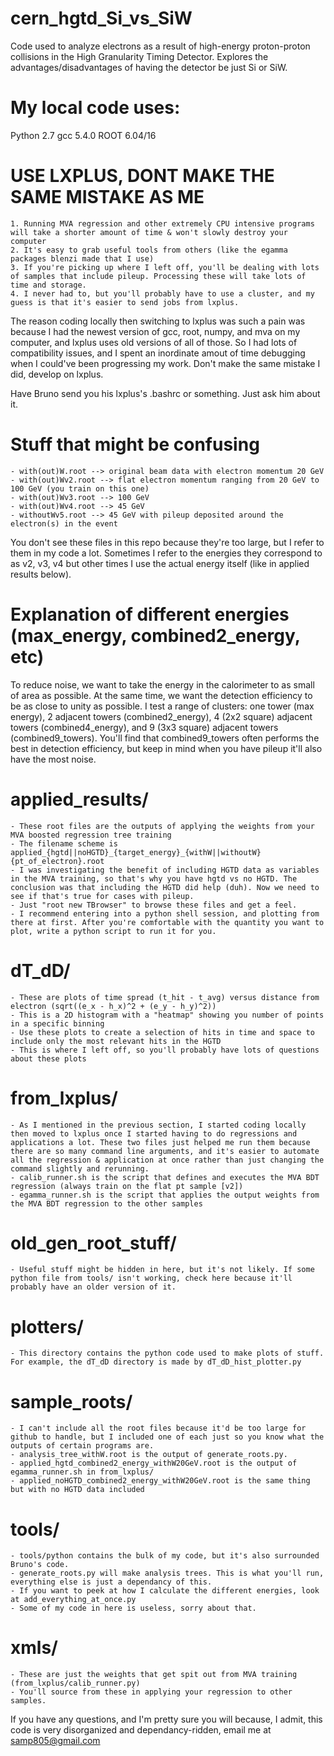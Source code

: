 # cern_hgtd_Si_vs_SiW
Code used to analyze electrons as a result of high-energy proton-proton collisions in the High Granularity Timing Detector. Explores the advantages/disadvantages of having the detector be just Si or SiW.

# My local code uses:
Python 2.7
gcc 5.4.0
ROOT 6.04/16


# USE LXPLUS, DONT MAKE THE SAME MISTAKE AS ME
    1. Running MVA regression and other extremely CPU intensive programs will take a shorter amount of time & won't slowly destroy your computer
    2. It's easy to grab useful tools from others (like the egamma packages blenzi made that I use)
    3. If you're picking up where I left off, you'll be dealing with lots of samples that include pileup. Processing these will take lots of time and storage.
    4. I never had to, but you'll probably have to use a cluster, and my guess is that it's easier to send jobs from lxplus.

The reason coding locally then switching to lxplus was such a pain was because I had the newest version of gcc, root, numpy, and mva on my computer, and lxplus uses old versions of all of those. So I had lots of compatibility issues, and I spent an inordinate amout of time debugging when I could've been progressing my work. Don't make the same mistake I did, develop on lxplus.

Have Bruno send you his lxplus's .bashrc or something. Just ask him about it.


# Stuff that might be confusing
    - with(out)W.root --> original beam data with electron momentum 20 GeV
    - with(out)Wv2.root --> flat electron momentum ranging from 20 GeV to 100 GeV (you train on this one)
    - with(out)Wv3.root --> 100 GeV
    - with(out)Wv4.root --> 45 GeV
    - withoutWv5.root --> 45 GeV with pileup deposited around the electron(s) in the event

You don't see these files in this repo because they're too large, but I refer to them in my code a lot. Sometimes I refer to the energies they correspond to as v2, v3, v4 but other times I use the actual energy itself (like in applied results below).


# Explanation of different energies (max_energy, combined2_energy, etc)
To reduce noise, we want to take the energy in the calorimeter to as small of area as possible. At the same time, we want the detection efficiency to be as close to unity as possible. I test a range of clusters: one tower (max energy), 2 adjacent towers (combined2_energy), 4 (2x2 square) adjacent towers (combined4_energy), and 9 (3x3 square) adjacent towers (combined9_towers). You'll find that combined9_towers often performs the best in detection efficiency, but keep in mind when you have pileup it'll also have the most noise.

# applied_results/
    - These root files are the outputs of applying the weights from your MVA boosted regression tree training
    - The filename scheme is applied_{hgtd||noHGTD}_{target_energy}_{withW||withoutW}{pt_of_electron}.root
    - I was investigating the benefit of including HGTD data as variables in the MVA training, so that's why you have hgtd vs no HGTD. The conclusion was that including the HGTD did help (duh). Now we need to see if that's true for cases with pileup.
    - Just "root new TBrowser" to browse these files and get a feel. 
    - I recommend entering into a python shell session, and plotting from there at first. After you're comfortable with the quantity you want to plot, write a python script to run it for you.
    
# dT_dD/
    - These are plots of time spread (t_hit - t_avg) versus distance from electron (sqrt((e_x - h_x)^2 + (e_y - h_y)^2))
    - This is a 2D histogram with a "heatmap" showing you number of points in a specific binning
    - Use these plots to create a selection of hits in time and space to include only the most relevant hits in the HGTD
    - This is where I left off, so you'll probably have lots of questions about these plots

# from_lxplus/
    - As I mentioned in the previous section, I started coding locally then moved to lxplus once I started having to do regressions and applications a lot. These two files just helped me run them because there are so many command line arguments, and it's easier to automate all the regression & application at once rather than just changing the command slightly and rerunning.
    - calib_runner.sh is the script that defines and executes the MVA BDT regression (always train on the flat pt sample [v2])
    - egamma_runner.sh is the script that applies the output weights from the MVA BDT regression to the other samples

# old_gen_root_stuff/
    - Useful stuff might be hidden in here, but it's not likely. If some python file from tools/ isn't working, check here because it'll probably have an older version of it.

# plotters/
    - This directory contains the python code used to make plots of stuff. For example, the dT_dD directory is made by dT_dD_hist_plotter.py

# sample_roots/
    - I can't include all the root files because it'd be too large for github to handle, but I included one of each just so you know what the outputs of certain programs are.
    - analysis_tree_withW.root is the output of generate_roots.py.
    - applied_hgtd_combined2_energy_withW20GeV.root is the output of egamma_runner.sh in from_lxplus/
    - applied_noHGTD_combined2_energy_withW20GeV.root is the same thing but with no HGTD data included

# tools/
    - tools/python contains the bulk of my code, but it's also surrounded Bruno's code.
    - generate_roots.py will make analysis trees. This is what you'll run, everything else is just a dependancy of this.
    - If you want to peek at how I calculate the different energies, look at add_everything_at_once.py
    - Some of my code in here is useless, sorry about that.

# xmls/
    - These are just the weights that get spit out from MVA training (from_lxplus/calib_runner.py)
    - You'll source from these in applying your regression to other samples. 

If you have any questions, and I'm pretty sure you will because, I admit, this code is very disorganized and dependancy-ridden, email me at samp805@gmail.com
